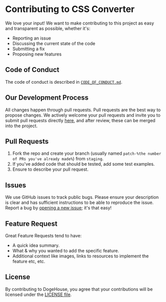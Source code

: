 # Contributing to CSS Converter

We love your input! We want to make contributing to this project as easy and transparent as possible, whether it's:

-   Reporting an issue
-   Discussing the current state of the code
-   Submitting a fix
-   Proposing new features

## Code of Conduct

The code of conduct is described in [`CODE_OF_CONDUCT.md`](CODE_OF_CONDUCT.md).

## Our Development Process

All changes happen through pull requests. Pull requests are the best way to propose changes. We actively welcome your
pull requests and invite you to submit pull requests directly
<a href="https://github.com/lakkanna/css-converter/pulls">here</a>, and after review, these can be merged into the
project.



## Pull Requests

1. Fork the repo and create your branch (usually named `patch-%the number of PRs you've already made%`) from `staging`.
2. If you've added code that should be tested, add some test examples.
3. Ensure to describe your pull request.

## Issues

We use GitHub issues to track public bugs. Please ensure your description is clear and has sufficient instructions to be
able to reproduce the issue. Report a bug by <a href="https://github.com/lakkanna/css-converter/pulls">opening a
new issue</a>; it's that easy!

## Feature Request

Great Feature Requests tend to have:

-   A quick idea summary.
-   What & why you wanted to add the specific feature.
-   Additional context like images, links to resources to implement the feature etc, etc.

## License

By contributing to DogeHouse, you agree that your contributions will be licensed under the [LICENSE file](LICENSE).
